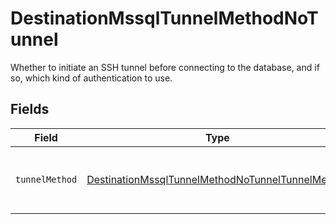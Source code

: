 # DestinationMssqlTunnelMethodNoTunnel

Whether to initiate an SSH tunnel before connecting to the database, and if so, which kind of authentication to use.


## Fields

| Field                                                                                                                       | Type                                                                                                                        | Required                                                                                                                    | Description                                                                                                                 |
| --------------------------------------------------------------------------------------------------------------------------- | --------------------------------------------------------------------------------------------------------------------------- | --------------------------------------------------------------------------------------------------------------------------- | --------------------------------------------------------------------------------------------------------------------------- |
| `tunnelMethod`                                                                                                              | [DestinationMssqlTunnelMethodNoTunnelTunnelMethod](../../models/shared/DestinationMssqlTunnelMethodNoTunnelTunnelMethod.md) | :heavy_check_mark:                                                                                                          | No ssh tunnel needed to connect to database                                                                                 |
